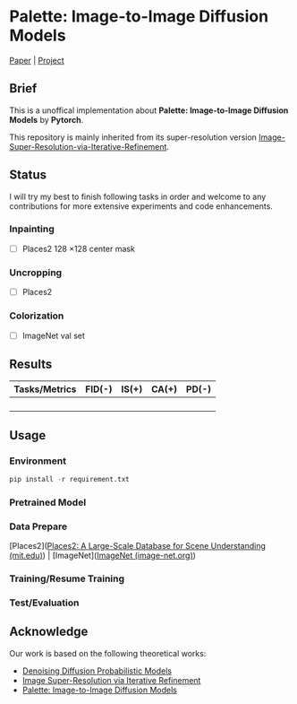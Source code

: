 # Palette: Image-to-Image Diffusion Models

[Paper](https://arxiv.org/pdf/2111.05826.pdf ) |  [Project](https://iterative-refinement.github.io/palette/ )

## Brief

This is a unoffical implementation about **Palette: Image-to-Image Diffusion Models** by **Pytorch**. 

This repository is mainly inherited from its super-resolution version [Image-Super-Resolution-via-Iterative-Refinement](https://github.com/Janspiry/Image-Super-Resolution-via-Iterative-Refinement). 

## Status

I will try my best to finish following tasks in order and welcome to any contributions for more extensive experiments and code enhancements.

### Inpainting

- [ ] Places2 128 ×128 center mask

### Uncropping
- [ ] Places2

### Colorization

- [ ] ImageNet val set


## Results

| Tasks/Metrics        | FID(-) | IS(+) | CA(+) | PD(-) |
| -------------------- | ----------- | -------- | ---- | ---- |
|               |        |       |       |       |
|               |        |       |       |       |
|               |        |       |       |       |
|               |        |       |       |      |

## Usage
### Environment
```python
pip install -r requirement.txt
```

### Pretrained Model

### Data Prepare

[Places2]([Places2: A Large-Scale Database for Scene Understanding (mit.edu)](http://places2.csail.mit.edu/download.html)) | [ImageNet]([ImageNet (image-net.org)](https://www.image-net.org/download.php))



### Training/Resume Training

### Test/Evaluation


## Acknowledge

Our work is based on the following theoretical works:

- [Denoising Diffusion Probabilistic Models](https://arxiv.org/pdf/2006.11239.pdf)
- [Image Super-Resolution via Iterative Refinement](https://arxiv.org/pdf/2104.07636.pdf)
- [Palette: Image-to-Image Diffusion Models](https://arxiv.org/pdf/2111.05826.pdf)

